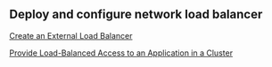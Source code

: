 ## Deploy and configure network load balancer
[Create an External Load Balancer](https://kubernetes.io/docs/tasks/access-application-cluster/create-external-load-balancer/)

[Provide Load-Balanced Access to an Application in a Cluster](https://kubernetes.io/docs/tasks/access-application-cluster/load-balance-access-application-cluster/)